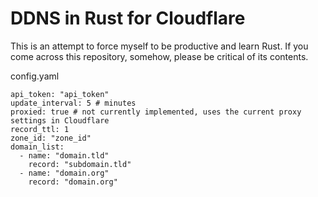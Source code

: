 # DDNS in Rust for Cloudflare

This is an attempt to force myself to be productive and learn Rust. If you come across this repository, somehow, please be critical of its contents.

config.yaml
```
api_token: "api_token"
update_interval: 5 # minutes
proxied: true # not currently implemented, uses the current proxy settings in Cloudflare
record_ttl: 1
zone_id: "zone_id"
domain_list:
  - name: "domain.tld"
    record: "subdomain.tld"
  - name: "domain.org"
    record: "domain.org"

```
